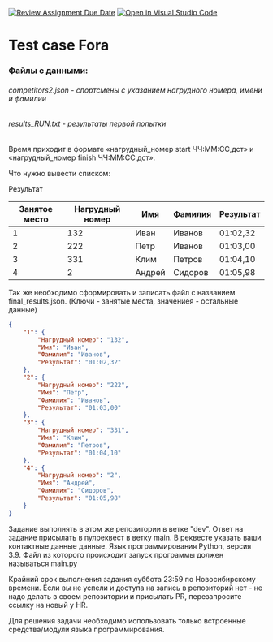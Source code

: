 [![Review Assignment Due Date](https://classroom.github.com/assets/deadline-readme-button-24ddc0f5d75046c5622901739e7c5dd533143b0c8e959d652212380cedb1ea36.svg)](https://classroom.github.com/a/dVZYZI4T)
[![Open in Visual Studio Code](https://classroom.github.com/assets/open-in-vscode-718a45dd9cf7e7f842a935f5ebbe5719a5e09af4491e668f4dbf3b35d5cca122.svg)](https://classroom.github.com/online_ide?assignment_repo_id=12178353&assignment_repo_type=AssignmentRepo)
# Test case Fora
### Файлы с данными:

###### competitors2.json - спортсмены с указанием нагрудного номера, имени и фамилии
###### results_RUN.txt - результаты первой попытки




Время приходит в формате «нагрудный_номер start ЧЧ:ММ:СС,дст» и «нагрудный_номер finish ЧЧ:ММ:СС,дст».





Что нужно вывести списком:

Результат

| Занятое место | Нагрудный номер | Имя | Фамилия | Результат |
| --- | --- | --- | --- | --- |
| 1 | 132 | Иван | Иванов | 01:02,32 |
| 2 | 222 | Петр | Иванов | 01:03,00 |
| 3 | 331 | Клим | Петров | 01:04,10 |
| 4 | 2	| Андрей | Сидоров | 01:05,98 |

Так же необходимо сформировать и записать файл с названием final_results.json. (Ключи - занятые места, значениея - остальные данные)
```json
{
    "1": {
        "Нагрудный номер": "132",
        "Имя": "Иван",
        "Фамилия": "Иванов",
        "Результат": "01:02,32"
    },
    "2": {
        "Нагрудный номер": "222",
        "Имя": "Петр",
        "Фамилия": "Иванов",
        "Результат": "01:03,00"
    },
    "3": {
        "Нагрудный номер": "331",
        "Имя": "Клим",
        "Фамилия": "Петров",
        "Результат": "01:04,10"
    },
    "4": {
        "Нагрудный номер": "2",
        "Имя": "Андрей",
        "Фамилия": "Сидоров",
        "Результат": "01:05,98"
    }
}
```

Задание выполнять в этом же репозитории в ветке "dev". 
Ответ на задание присылать в пулреквест в ветку main. В реквесте указать ваши контактные данные данные.
Язык программирования Python, версия 3.9. Файл из которого происходит запуск программы должен называться main.py

Крайний срок выполнения задания суббота 23:59 по Новосибирскому времени. Если вы не успели и доступа на запись в репозиторий нет - не надо делать в своем репозитории и присылать PR, перезапросите ссылку на новый у HR.

Для решения задачи необходимо использовать только встроенные средства/модули языка программирования.
